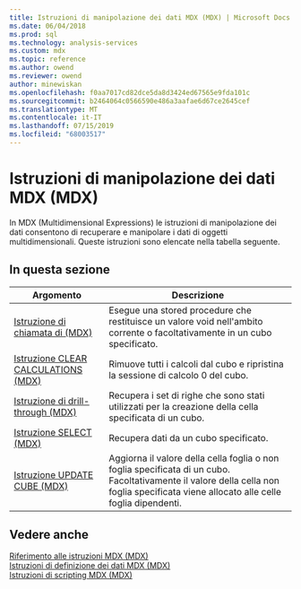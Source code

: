 ```yaml
---
title: Istruzioni di manipolazione dei dati MDX (MDX) | Microsoft Docs
ms.date: 06/04/2018
ms.prod: sql
ms.technology: analysis-services
ms.custom: mdx
ms.topic: reference
ms.author: owend
ms.reviewer: owend
author: minewiskan
ms.openlocfilehash: f0aa7017cd82dce5da8d3424ed67565e9fda101c
ms.sourcegitcommit: b2464064c0566590e486a3aafae6d67ce2645cef
ms.translationtype: MT
ms.contentlocale: it-IT
ms.lasthandoff: 07/15/2019
ms.locfileid: "68003517"
---
```

# <a name="mdx-data-manipulation-statements-mdx"></a>Istruzioni di manipolazione dei dati MDX (MDX)


  In MDX (Multidimensional Expressions) le istruzioni di manipolazione dei dati consentono di recuperare e manipolare i dati di oggetti multidimensionali. Queste istruzioni sono elencate nella tabella seguente.  
  
## <a name="in-this-section"></a>In questa sezione  
  
|Argomento|Descrizione|  
|-----------|-----------------|  
|[Istruzione di chiamata di &#40;MDX&#41;](../mdx/mdx-data-manipulation-call.md)|Esegue una stored procedure che restituisce un valore void nell'ambito corrente o facoltativamente in un cubo specificato.|  
|[Istruzione CLEAR CALCULATIONS &#40;MDX&#41;](../mdx/mdx-data-manipulation-clear-calculations.md)|Rimuove tutti i calcoli dal cubo e ripristina la sessione di calcolo 0 del cubo.|  
|[Istruzione di drill-through &#40;MDX&#41;](../mdx/mdx-data-manipulation-drillthrough.md)|Recupera i set di righe che sono stati utilizzati per la creazione della cella specificata di un cubo.|  
|[Istruzione SELECT &#40;MDX&#41;](../mdx/mdx-data-manipulation-select.md)|Recupera dati da un cubo specificato.|  
|[Istruzione UPDATE CUBE &#40;MDX&#41;](../mdx/mdx-data-manipulation-update-cube.md)|Aggiorna il valore della cella foglia o non foglia specificata di un cubo. Facoltativamente il valore della cella non foglia specificata viene allocato alle celle foglia dipendenti.|  
  
## <a name="see-also"></a>Vedere anche  
 [Riferimento alle istruzioni MDX &#40;MDX&#41;](../mdx/mdx-statement-reference-mdx.md)   
 [Istruzioni di definizione dei dati MDX &#40;MDX&#41;](../mdx/mdx-data-definition-statements-mdx.md)   
 [Istruzioni di scripting MDX &#40;MDX&#41;](../mdx/mdx-scripting-statements-mdx.md)  
  
  
